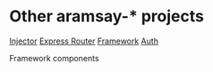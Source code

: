 # Other aramsay-* projects

[Injector](andrewaramsay/aramsay-injector)
[Express Router](andrewaramsay/aramsay-express-router)
[Framework](andrewaramsay/aramsay-framework)
[Auth](andrewaramsay/aramsay-auth)

Framework components
